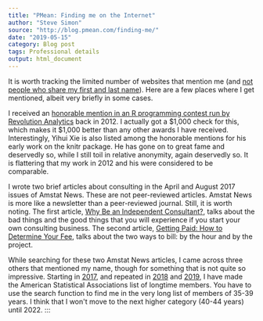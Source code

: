```yaml
---
title: "PMean: Finding me on the Internet"
author: "Steve Simon"
source: "http://blog.pmean.com/finding-me/"
date: "2019-05-15"
category: Blog post
tags: Professional details
output: html_document
---
```


It is worth tracking the limited number of websites that mention me (and
[not people who share my first and last
name](http://www.pmean.com/08/ImpossibleResume.html)). Here are a few
places where I get mentioned, albeit very briefly in some
cases.

<!---More--->

I received an [honorable mention in an R programming contest run by
Revolution
Analytics](https://blog.revolutionanalytics.com/2012/01/announcing-the-winners-of-the-applications-of-r-in-business-contest.html)
back in 2012. I actually got a \$1,000 check for this, which makes it
\$1,000 better than any other awards I have received. Interestingly,
Yihui Xie is also listed among the honorable mentions for his early work
on the knitr package. He has gone on to great fame and deservedly so,
while I still toil in relative anonymity, again deservedly so. It is
flattering that my work in 2012 and his were considered to be
comparable.

I wrote two brief articles about consulting in the April and August 2017
issues of Amstat News. These are not peer-reviewed articles. Amstat News
is more like a newsletter than a peer-reviewed journal. Still, it is
worth noting. The first article, [Why Be an Independent
Consultant?](https://magazine.amstat.org/blog/2017/04/01/whyconsult/),
talks about the bad things and the good things that you will experience
if you start your own consulting business. The second article, [Getting
Paid: How to Determine Your
Fee](https://magazine.amstat.org/blog/2017/08/01/consultants-corner-getting-paid/),
talks about the two ways to bill: by the hour and by the project.

While searching for these two Amstat News articles, I came across three
others that mentioned my name, though for something that is not quite so
impressive. Starting in
[2017](https://magazine.amstat.org/blog/2017/04/01/recognizing-the-asas-longtime-members/),
and repeated in
[2018](https://magazine.amstat.org/blog/2018/04/01/longtime-members/)
and
[2019](https://magazine.amstat.org/blog/2019/04/01/longtimemember19/), I
have made the American Statistical Associations list of longtime
members. You have to use the search function to find me in the very long
list of members of 35-39 years. I think that I won't move to the next
higher category (40-44 years) until 2022.
:::

